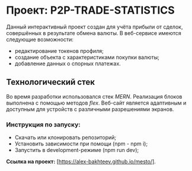 # Проект: P2P-TRADE-STATISTICS

Данный интерактивный проект создан для учёта прибыли от сделок, совершённых в результате обмена валюты.
В веб-сервисе имеются следующие возможности:
- редактирование токенов профиля;
- создание объекта с характеристиками покупки валюты;
- добавление данных о спорных платежах.

## Технологический стек
Во время разработки использовался стек *MERN*.
Реализация блоков выполнена с помощью методов *flex*.
Веб-сайт является адаптивным и доступным для устройств с различными разрешениями экранов.

### Инструкция по запуску:
* Скачать или клонировать репозиторий;
* Установить зависимости при помощи (npm - npm i);
* Запустить в development-режиме (npm run dev);

**Ссылка на проект:** [https://alex-bakhteev.github.io/mesto/].
